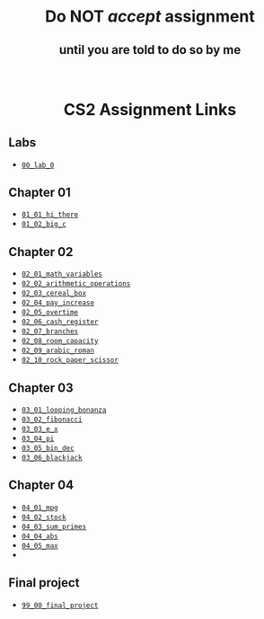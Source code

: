 # <p align="center">Do NOT _accept_ assignment </p>

## <p align="center">until you are told to do so by me</p>

<br/>

# <p align="center">CS2 Assignment Links</p>


## Labs

- [`00_lab_0`](assignments/00_lab_0/)


## Chapter 01

- [`01_01_hi_there`](assignments/01_01_hi_there/)
- [`01_02_big_c`](assignments/01_02_big_c/)


## Chapter 02

- [`02_01_math_variables`](assignments/02_01_math_variables/)
- [`02_02_arithmetic_operations`](assignments/02_02_arithmetic_operations/)
- [`02_03_cereal_box`](assignments/02_03_cereal_box/)
- [`02_04_pay_increase`](assignments/02_04_pay_increase/)
- [`02_05_overtime`](assignments/02_05_overtime/)
- [`02_06_cash_register`](assignments/02_06_cash_register/)
- [`02_07_branches`](assignments/02_07_branches/)
- [`02_08_room_capacity`](assignments/02_08_room_capacity/)
- [`02_09_arabic_roman`](assignments/02_09_arabic_roman/)
- [`02_10_rock_paper_scissor`](assignments/02_10_rock_paper_scissor/)


## Chapter 03

- [`03_01_looping_bonanza`](assignments/03_01_looping_bonanza/)
- [`03_02_fibonacci`](assignments/03_02_fibonacci/)
- [`03_03_e_x`](assignments/03_03_e_x/)
- [`03_04_pi`](assignments/03_04_pi/)
- [`03_05_bin_dec`](assignments/03_05_bin_dec/)
- [`03_06_blackjack`](assignments/03_06_blackjack/)


## Chapter 04

- [`04_01_mpg`](assignments/04_01_mpg/)
- [`04_02_stock`](assignments/04_02_stock/)
- [`04_03_sum_primes`](assignments/04_03_sum_primes/)
- [`04_04_abs`](assignments/04_04_abs/)
- [`04_05_max`](assignments/04_05_max/)
- 

## Final project

- [`99_00_final_project`]()<br />
